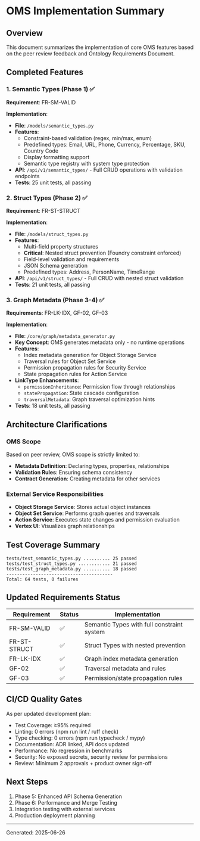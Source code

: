 # OMS Implementation Summary

## Overview
This document summarizes the implementation of core OMS features based on the peer review feedback and Ontology Requirements Document.

## Completed Features

### 1. Semantic Types (Phase 1) ✅
**Requirement**: FR-SM-VALID

**Implementation**:
- **File**: `/models/semantic_types.py`
- **Features**:
  - Constraint-based validation (regex, min/max, enum)
  - Predefined types: Email, URL, Phone, Currency, Percentage, SKU, Country Code
  - Display formatting support
  - Semantic type registry with system type protection
- **API**: `/api/v1/semantic_types/` - Full CRUD operations with validation endpoints
- **Tests**: 25 unit tests, all passing

### 2. Struct Types (Phase 2) ✅
**Requirement**: FR-ST-STRUCT

**Implementation**:
- **File**: `/models/struct_types.py`
- **Features**:
  - Multi-field property structures
  - **Critical**: Nested struct prevention (Foundry constraint enforced)
  - Field-level validation and requirements
  - JSON Schema generation
  - Predefined types: Address, PersonName, TimeRange
- **API**: `/api/v1/struct_types/` - Full CRUD with nested struct validation
- **Tests**: 21 unit tests, all passing

### 3. Graph Metadata (Phase 3-4) ✅
**Requirements**: FR-LK-IDX, GF-02, GF-03

**Implementation**:
- **File**: `/core/graph/metadata_generator.py`
- **Key Concept**: OMS generates metadata only - no runtime operations
- **Features**:
  - Index metadata generation for Object Storage Service
  - Traversal rules for Object Set Service
  - Permission propagation rules for Security Service
  - State propagation rules for Action Service
- **LinkType Enhancements**:
  - `permissionInheritance`: Permission flow through relationships
  - `statePropagation`: State cascade configuration
  - `traversalMetadata`: Graph traversal optimization hints
- **Tests**: 18 unit tests, all passing

## Architecture Clarifications

### OMS Scope
Based on peer review, OMS scope is strictly limited to:
- **Metadata Definition**: Declaring types, properties, relationships
- **Validation Rules**: Ensuring schema consistency
- **Contract Generation**: Creating metadata for other services

### External Service Responsibilities
- **Object Storage Service**: Stores actual object instances
- **Object Set Service**: Performs graph queries and traversals
- **Action Service**: Executes state changes and permission evaluation
- **Vertex UI**: Visualizes graph relationships

## Test Coverage Summary
```
tests/test_semantic_types.py .......... 25 passed
tests/test_struct_types.py ............ 21 passed  
tests/test_graph_metadata.py .......... 18 passed
----------------------------------------
Total: 64 tests, 0 failures
```

## Updated Requirements Status

| Requirement | Status | Implementation |
|-------------|--------|----------------|
| FR-SM-VALID | ✅ | Semantic Types with full constraint system |
| FR-ST-STRUCT | ✅ | Struct Types with nested prevention |
| FR-LK-IDX | ✅ | Graph index metadata generation |
| GF-02 | ✅ | Traversal metadata and rules |
| GF-03 | ✅ | Permission/state propagation rules |

## CI/CD Quality Gates
As per updated development plan:
- Test Coverage: ≥95% required
- Linting: 0 errors (npm run lint / ruff check)
- Type checking: 0 errors (npm run typecheck / mypy)
- Documentation: ADR linked, API docs updated
- Performance: No regression in benchmarks
- Security: No exposed secrets, security review for permissions
- Review: Minimum 2 approvals + product owner sign-off

## Next Steps
1. Phase 5: Enhanced API Schema Generation
2. Phase 6: Performance and Merge Testing
3. Integration testing with external services
4. Production deployment planning

---
Generated: 2025-06-26
